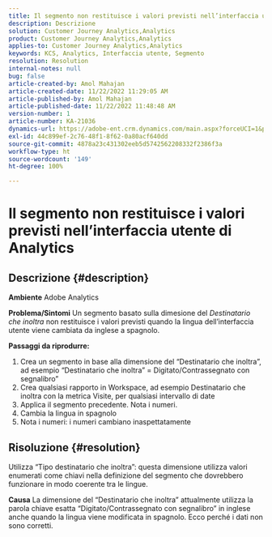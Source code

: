 ```yaml
---
title: Il segmento non restituisce i valori previsti nell’interfaccia utente di Analytics
description: Descrizione
solution: Customer Journey Analytics,Analytics
product: Customer Journey Analytics,Analytics
applies-to: Customer Journey Analytics,Analytics
keywords: KCS, Analytics, Interfaccia utente, Segmento
resolution: Resolution
internal-notes: null
bug: false
article-created-by: Amol Mahajan
article-created-date: 11/22/2022 11:29:05 AM
article-published-by: Amol Mahajan
article-published-date: 11/22/2022 11:48:48 AM
version-number: 1
article-number: KA-21036
dynamics-url: https://adobe-ent.crm.dynamics.com/main.aspx?forceUCI=1&pagetype=entityrecord&etn=knowledgearticle&id=6cf79ed9-586a-ed11-9561-6045bd006d92
exl-id: 44c899ef-2c76-48f1-8f62-0a80acf640dd
source-git-commit: 4878a23c431302eeb5d5742562208332f2386f3a
workflow-type: ht
source-wordcount: '149'
ht-degree: 100%

---
```


# Il segmento non restituisce i valori previsti nell’interfaccia utente di Analytics

## Descrizione {#description}

<b>Ambiente</b>
Adobe Analytics


<b>Problema/Sintomi</b>
Un segmento basato sulla dimesione del *Destinatario che inoltra* non restituisce i valori previsti quando la lingua dell’interfaccia utente viene cambiata da inglese a spagnolo.



<b>Passaggi da riprodurre:</b>

1. Crea un segmento in base alla dimensione del “Destinatario che inoltra”, ad esempio “Destinatario che inoltra” = Digitato/Contrassegnato con segnalibro”
2. Crea qualsiasi rapporto in Workspace, ad esempio Destinatario che inoltra con la metrica Visite, per qualsiasi intervallo di date
3. Applica il segmento precedente. Nota i numeri.
4. Cambia la lingua in spagnolo
5. Nota i numeri: i numeri cambiano inaspettatamente



## Risoluzione {#resolution}


Utilizza “Tipo destinatario che inoltra”: questa dimensione utilizza valori enumerati come chiavi nella definizione del segmento che dovrebbero funzionare in modo coerente tra le lingue.


<b>Causa</b>
La dimensione del “Destinatario che inoltra” attualmente utilizza la parola chiave esatta “Digitato/Contrassegnato con segnalibro” in inglese anche quando la lingua viene modificata in spagnolo. Ecco perché i dati non sono corretti.
